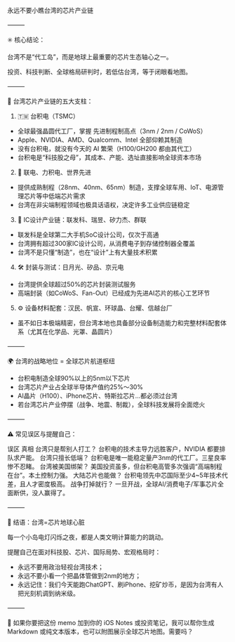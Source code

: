 永远不要小瞧台湾的芯片产业链

⸻

✳️ 核心结论：

台湾不是“代工岛”，而是地球上最重要的芯片生态轴心之一。

投资、科技判断、全球格局研判时，若低估台湾，等于闭眼看地图。

⸻

🔧 台湾芯片产业链的五大支柱：

1. 🇹🇼 台积电（TSMC）
- 全球最强晶圆代工厂，掌握 先进制程制高点（3nm / 2nm / CoWoS）
- Apple、NVIDIA、AMD、Qualcomm、Intel 全部仰赖其制造
- 没有台积电，就没有今天的 AI 繁荣（H100/GH200 都由其代工）
- 台积电是“科技股之母”，其成本、产能、选址直接影响全球资本市场

2. 🔬 联电、力积电、世界先进
- 提供成熟制程（28nm、40nm、65nm）制造，支撑全球车用、IoT、电源管理芯片等中低端芯片需求
- 台湾在非尖端制程领域也极具话语权，决定许多工业供应链稳定

3. 🧩 IC设计产业链：联发科、瑞昱、矽力杰、群联
- 联发科是全球第二大手机SoC设计公司，仅次于高通
- 台湾拥有超过300家IC设计公司，从消费电子到存储控制器全覆盖
- 台湾不是只懂“制造”，也在“设计”上有大量技术积累

4. 🛠️ 封装与测试：日月光、矽品、京元电
- 台湾提供全球超过50%的芯片封装测试服务
- 高端封装（如CoWoS、Fan-Out）已经成为先进AI芯片的核心工艺环节

5. ⚙️ 设备材料配套：汉民、帆宣、环球晶、台耀、信越台厂
- 虽不如日本极端精密，但台湾本地也具备部分设备制造能力和完整材料配套体系（尤其在化学品、光罩、晶圆片）

⸻

🌍 台湾的战略地位 = 全球芯片航道枢纽
- 台积电制造全球90%以上的5nm以下芯片
- 台湾芯片产业占全球半导体产值约25%～30%
- AI晶片（H100）、iPhone芯片、特斯拉芯片…都必须过台湾
- 若台湾芯片产业停摆（战争、地震、制裁），全球科技发展将全面熄火

⸻

⚠️ 常见误区与提醒自己：

误区	真相
台湾只是帮别人打工？	台积电的技术主导力远胜客户，NVIDIA 都要排队求产能。
台湾只擅长低端？	台积电是唯一能稳定量产3nm的代工厂。三星良率惨不忍睹。
台湾被美国绑架？	美国投资虽多，但台积电高管多次强调“高端制程在台”。本土控制力强。
大陆芯片也能做？	台积电领先中芯国际至少4~5年技术代差，且人才密度极高。
战争打掉就行？	一旦开战，全球AI/消费电子/军事芯片全面断供，没人赢得了。

⸻

🧠 结语：台湾=芯片地球心脏

每一个小岛电灯闪烁之夜，都是人类文明计算能力的跳动。

提醒自己在面对科技股、芯片、国际局势、宏观格局时：
- 永远不要用政治轻视台湾技术；
- 永远不要小看一个把晶体管做到2nm的地方；
- 永远记住：我们今天能跑ChatGPT、刷iPhone、挖矿炒币，是因为台湾有人把光刻机调到纳米级。

⸻

📎 如果你要把这份 memo 加到你的 iOS Notes 或投资笔记，我可以帮你生成 Markdown 或纯文本版本，也可以附图展示全球芯片地图。需要吗？
